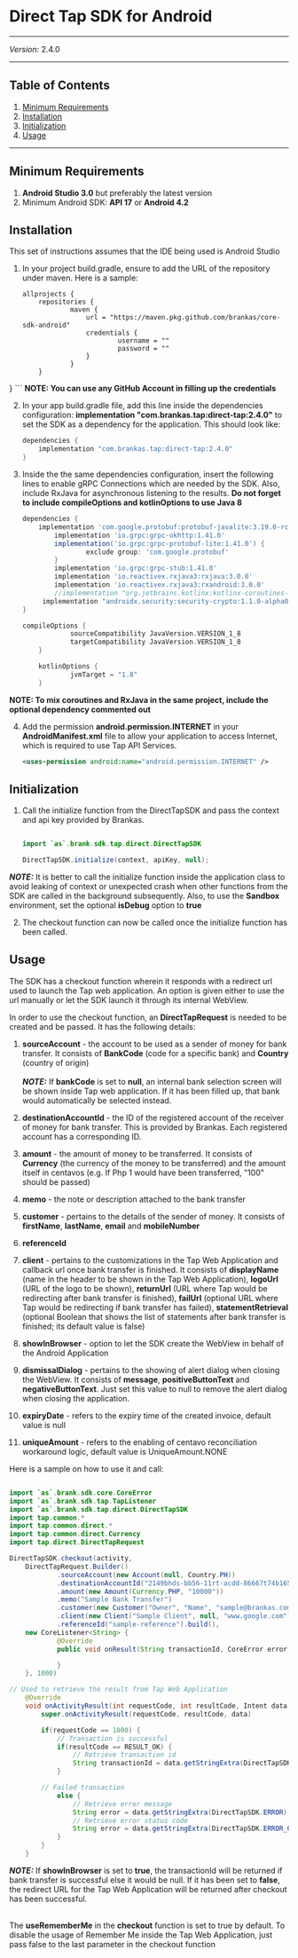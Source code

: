 # Direct Tap SDK for Android
***
*Version:* 2.4.0
***


## Table of Contents

  1. [Minimum Requirements](#requirements)
  2. [Installation](#installation)
  3. [Initialization](#initialization)
  4. [Usage](#usage)

***

## Minimum Requirements

1. **Android Studio 3.0** but preferably the latest version
2. Minimum Android SDK: **API 17** or **Android 4.2**

## Installation

This set of instructions assumes that the IDE being used is Android Studio

1. In your project build.gradle, ensure to add the URL of the repository under maven. Here is a sample:
	```
	allprojects {
    	repositories {
        		maven {
            		url = "https://maven.pkg.github.com/brankas/core-sdk-android"
            		credentials {
                			username = ""
                			password = ""
            		}
        		}
    	}
}
	```
**NOTE: You can use any GitHub Account in filling up the credentials**

2. In your app build.gradle file, add this line inside the dependencies configuration: **implementation "com.brankas.tap:direct-tap:2.4.0"** to set the SDK as a dependency for the application. This should look like:

	```gradle
	dependencies {
    	implementation "com.brankas.tap:direct-tap:2.4.0"
	}

3. Inside the the same dependencies configuration, insert the following lines to enable gRPC Connections which are needed by the SDK. Also, include RxJava for asynchronous listening to the results. **Do not forget to include compileOptions and kotlinOptions to use Java 8**

	```gradle
	dependencies {
 		implementation 'com.google.protobuf:protobuf-javalite:3.19.0-rc-1'
    		implementation 'io.grpc:grpc-okhttp:1.41.0'
    		implementation('io.grpc:grpc-protobuf-lite:1.41.0') {
        			exclude group: 'com.google.protobuf'
    		}
    		implementation 'io.grpc:grpc-stub:1.41.0'
			implementation 'io.reactivex.rxjava3:rxjava:3.0.0'
    		implementation 'io.reactivex.rxjava3:rxandroid:3.0.0'
			//implementation "org.jetbrains.kotlinx:kotlinx-coroutines-rx2:$kotlin_coroutines_version"
         implementation "androidx.security:security-crypto:1.1.0-alpha03"
	}

	compileOptions {
        		sourceCompatibility JavaVersion.VERSION_1_8
        		targetCompatibility JavaVersion.VERSION_1_8
    	}

    	kotlinOptions {
        		jvmTarget = "1.8"
    	}
	```
**NOTE: To mix coroutines and RxJava in the same project, include the optional dependency commented out**


4. Add the permission **android.permission.INTERNET** in your **AndroidManifest.xml** file to allow your application to access Internet, which is required to use Tap API Services.

    ```xml
    <uses-permission android:name="android.permission.INTERNET" />
    ```
    
## Initialization

1. Call the initialize function from the DirectTapSDK and pass the context and api key provided by Brankas.

	```java

	import `as`.brank.sdk.tap.direct.DirectTapSDK

	DirectTapSDK.initialize(context, apiKey, null);

	```

***NOTE:*** It is better to call the initialize function inside the application class to avoid leaking of context or unexpected crash when other functions from the SDK are called in the background subsequently. Also, to use the **Sandbox** environment, set the optional **isDebug** option to **true**

2. The checkout function can now be called once the initialize function has been called.

## Usage

The SDK has a checkout function wherein it responds with a redirect url used to launch the Tap web application. An option is given either to use the url manually or let the SDK launch it through its internal WebView.

In order to use the checkout function, an **DirectTapRequest** is needed to be created and be passed. It has the following details:

1. **sourceAccount** - the account to be used as a sender of money for bank transfer. It consists of **BankCode** (code for a specific bank) and **Country** (country of origin)
<br/><br/>***NOTE:*** If **bankCode** is set to **null**, an internal bank selection screen will be shown inside Tap web application. If it has been filled up, that bank would automatically be selected instead.

2. **destinationAccountId** - the ID of the registered account of the receiver of money for bank transfer. This is provided by Brankas. Each registered account has a corresponding ID.

3. **amount** - the amount of money to be transferred. It consists of **Currency** (the currency of the money to be transferred) and the amount itself in centavos (e.g. If Php 1 would have been transferred, "100" should be passed)

4. **memo** - the note or description attached to the bank transfer

5. **customer** - pertains to the details of the sender of money. It consists of **firstName**, **lastName**, **email** and **mobileNumber**

6. **referenceId**

7. **client** - pertains to the customizations in the Tap Web Application and callback url once bank transfer is finished. It consists of **displayName** (name in the header to be shown in the Tap Web Application), **logoUrl** (URL of the logo to be shown), **returnUrl** (URL where Tap would be redirecting after bank transfer is finished), **failUrl** (optional URL where Tap would be redirecting if bank transfer has failed), **statementRetrieval** (optional Boolean that shows the list of statements after bank transfer is finished; its default value is false)

8. **showInBrowser** - option to let the SDK create the WebView in behalf of the Android Application

9. **dismissalDialog** - pertains to the showing of alert dialog when closing the WebView. It consists of **message**, **positiveButtonText** and **negativeButtonText**. Just set this value to null to remove the alert dialog when closing the application.

10. **expiryDate** -  refers to the expiry time of the created invoice, default value is null

11. **uniqueAmount** -  refers to the enabling of centavo reconciliation workaround logic, default value is UniqueAmount.NONE

Here is a sample on how to use it and call:

```java

import `as`.brank.sdk.core.CoreError
import `as`.brank.sdk.tap.TapListener
import `as`.brank.sdk.tap.direct.DirectTapSDK
import tap.common.*
import tap.common.direct.*
import tap.common.direct.Currency
import tap.direct.DirectTapRequest

DirectTapSDK.checkout(activity, 
	DirectTapRequest.Builder()
        	.sourceAccount(new Account(null, Country.PH))
        	.destinationAccountId("2149bhds-bb56-11rt-acdd-86667t74b165")
        	.amount(new Amount(Currency.PHP, "10000"))
        	.memo("Sample Bank Transfer")
        	.customer(new Customer("Owner", "Name", "sample@brankas.com", "63"))
        	.client(new Client("Sample Client", null, "www.google.com"))
        	.referenceId("sample-reference").build(),
	new CoreListener<String> {
        	@Override
        	public void onResult(String transactionId, CoreError error) {

        	}
	}, 1000)

// Used to retrieve the result from Tap Web Application
	@Override
	void onActivityResult(int requestCode, int resultCode, Intent data) {
        super.onActivityResult(requestCode, resultCode, data)

        if(requestCode == 1000) {
        	// Transaction is successful
            if(resultCode == RESULT_OK) {
            	// Retrieve transaction id
                String transactionId = data.getStringExtra(DirectTapSDK.TRANSACTION_ID)
            }

		// Failed transaction
            else {
            	// Retrieve error message
                String error = data.getStringExtra(DirectTapSDK.ERROR)
                // Retrieve error status code
                String error = data.getStringExtra(DirectTapSDK.ERROR_CODE)
            }
        }
    }
```

***NOTE:*** If **showInBrowser** is set to **true**, the transactionId will be returned if bank transfer is successful else it would be null. If it has been set to **false**, the redirect URL for the Tap Web Application will be returned after checkout has been successful.<br/><br/>

The **useRememberMe** in the **checkout** function is set to true by default. To disable the usage of Remember Me inside the Tap Web Application, just pass false to the last parameter in the checkout function




